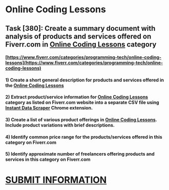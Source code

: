 # Online Coding Lessons
## Task [380]: Create a summary document with analysis of products and services offered on Fiverr.com in [Online Coding Lessons](https://www.fiverr.com/categories/programming-tech/online-coding-lessons) category
#### [https://www.fiverr.com/categories/programming-tech/online-coding-lessons](https://www.fiverr.com/categories/programming-tech/online-coding-lessons)
#### 1) Create a short general description for products and services offered in the [Online Coding Lessons](https://www.fiverr.com/categories/programming-tech/online-coding-lessons)
#### 2) Extract product/service information for [Online Coding Lessons](https://www.fiverr.com/categories/programming-tech/online-coding-lessons) category as listed on Fiverr.com website into a separate CSV file using [Instant Data Scraper](https://chrome.google.com/webstore/detail/instant-data-scraper/ofaokhiedipichpaobibbnahnkdoiiah) Chrome extension.
#### 3) Create a list of various product offerings in [Online Coding Lessons](https://www.fiverr.com/categories/programming-tech/online-coding-lessons). Include product variations with brief descriptions.
#### 4) Identify common price range for the products/services offered in this category on Fiverr.com
#### 5) Identify approximate number of freelancers offering products and services in this category on Fiverr.com

# [SUBMIT INFORMATION](https://forms.office.com/r/8AEKjkLxKG)
